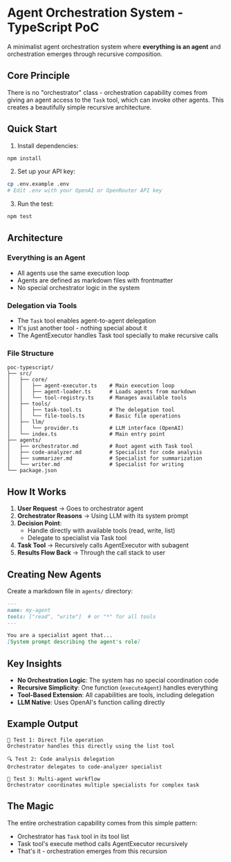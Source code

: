 # Agent Orchestration System - TypeScript PoC

A minimalist agent orchestration system where **everything is an agent** and orchestration emerges through recursive composition.

## Core Principle

There is no "orchestrator" class - orchestration capability comes from giving an agent access to the `Task` tool, which can invoke other agents. This creates a beautifully simple recursive architecture.

## Quick Start

1. Install dependencies:
```bash
npm install
```

2. Set up your API key:
```bash
cp .env.example .env
# Edit .env with your OpenAI or OpenRouter API key
```

3. Run the test:
```bash
npm test
```

## Architecture

### Everything is an Agent
- All agents use the same execution loop
- Agents are defined as markdown files with frontmatter
- No special orchestrator logic in the system

### Delegation via Tools
- The `Task` tool enables agent-to-agent delegation
- It's just another tool - nothing special about it
- The AgentExecutor handles Task tool specially to make recursive calls

### File Structure
```
poc-typescript/
├── src/
│   ├── core/
│   │   ├── agent-executor.ts    # Main execution loop
│   │   ├── agent-loader.ts      # Loads agents from markdown
│   │   └── tool-registry.ts     # Manages available tools
│   ├── tools/
│   │   ├── task-tool.ts         # The delegation tool
│   │   └── file-tools.ts        # Basic file operations
│   ├── llm/
│   │   └── provider.ts          # LLM interface (OpenAI)
│   └── index.ts                 # Main entry point
├── agents/
│   ├── orchestrator.md          # Root agent with Task tool
│   ├── code-analyzer.md         # Specialist for code analysis
│   ├── summarizer.md            # Specialist for summarization
│   └── writer.md                # Specialist for writing
└── package.json
```

## How It Works

1. **User Request** → Goes to orchestrator agent
2. **Orchestrator Reasons** → Using LLM with its system prompt
3. **Decision Point**:
   - Handle directly with available tools (read, write, list)
   - Delegate to specialist via Task tool
4. **Task Tool** → Recursively calls AgentExecutor with subagent
5. **Results Flow Back** → Through the call stack to user

## Creating New Agents

Create a markdown file in `agents/` directory:

```markdown
---
name: my-agent
tools: ["read", "write"]  # or "*" for all tools
---

You are a specialist agent that...
[System prompt describing the agent's role]
```

## Key Insights

- **No Orchestration Logic**: The system has no special coordination code
- **Recursive Simplicity**: One function (`executeAgent`) handles everything
- **Tool-Based Extension**: All capabilities are tools, including delegation
- **LLM Native**: Uses OpenAI's function calling directly

## Example Output

```
📝 Test 1: Direct file operation
Orchestrator handles this directly using the list tool

🔍 Test 2: Code analysis delegation  
Orchestrator delegates to code-analyzer specialist

🎯 Test 3: Multi-agent workflow
Orchestrator coordinates multiple specialists for complex task
```

## The Magic

The entire orchestration capability comes from this simple pattern:
- Orchestrator has `Task` tool in its tool list
- Task tool's execute method calls AgentExecutor recursively
- That's it - orchestration emerges from this recursion